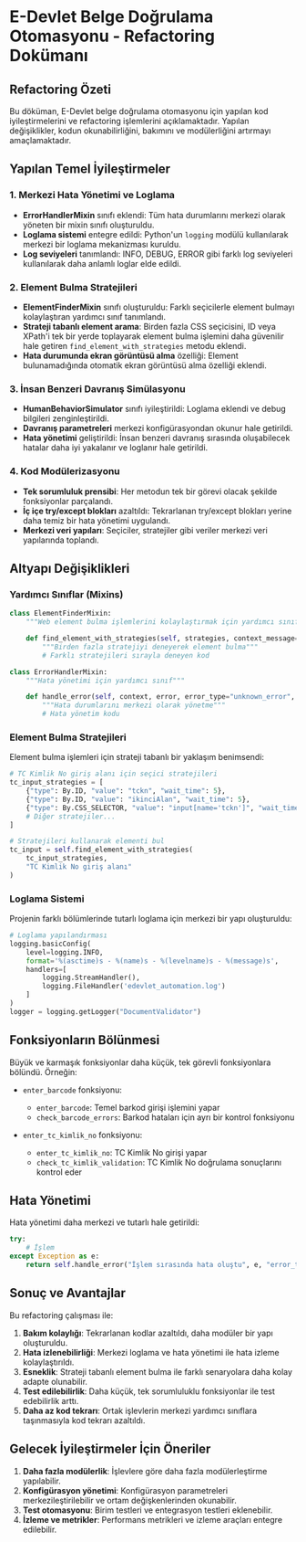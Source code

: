 # E-Devlet Belge Doğrulama Otomasyonu - Refactoring Dokümanı

## Refactoring Özeti

Bu döküman, E-Devlet belge doğrulama otomasyonu için yapılan kod iyileştirmelerini ve refactoring işlemlerini açıklamaktadır. Yapılan değişiklikler, kodun okunabilirliğini, bakımını ve modülerliğini artırmayı amaçlamaktadır.

## Yapılan Temel İyileştirmeler

### 1. Merkezi Hata Yönetimi ve Loglama

- **ErrorHandlerMixin** sınıfı eklendi: Tüm hata durumlarını merkezi olarak yöneten bir mixin sınıfı oluşturuldu.
- **Loglama sistemi** entegre edildi: Python'un `logging` modülü kullanılarak merkezi bir loglama mekanizması kuruldu.
- **Log seviyeleri** tanımlandı: INFO, DEBUG, ERROR gibi farklı log seviyeleri kullanılarak daha anlamlı loglar elde edildi.

### 2. Element Bulma Stratejileri

- **ElementFinderMixin** sınıfı oluşturuldu: Farklı seçicilerle element bulmayı kolaylaştıran yardımcı sınıf tanımlandı.
- **Strateji tabanlı element arama**: Birden fazla CSS seçicisini, ID veya XPath'i tek bir yerde toplayarak element bulma işlemini daha güvenilir hale getiren `find_element_with_strategies` metodu eklendi.
- **Hata durumunda ekran görüntüsü alma** özelliği: Element bulunamadığında otomatik ekran görüntüsü alma özelliği eklendi.

### 3. İnsan Benzeri Davranış Simülasyonu

- **HumanBehaviorSimulator** sınıfı iyileştirildi: Loglama eklendi ve debug bilgileri zenginleştirildi.
- **Davranış parametreleri** merkezi konfigürasyondan okunur hale getirildi.
- **Hata yönetimi** geliştirildi: İnsan benzeri davranış sırasında oluşabilecek hatalar daha iyi yakalanır ve loglanır hale getirildi.

### 4. Kod Modülerizasyonu

- **Tek sorumluluk prensibi**: Her metodun tek bir görevi olacak şekilde fonksiyonlar parçalandı.
- **İç içe try/except blokları** azaltıldı: Tekrarlanan try/except blokları yerine daha temiz bir hata yönetimi uygulandı.
- **Merkezi veri yapıları**: Seçiciler, stratejiler gibi veriler merkezi veri yapılarında toplandı.

## Altyapı Değişiklikleri

### Yardımcı Sınıflar (Mixins)

```python
class ElementFinderMixin:
    """Web element bulma işlemlerini kolaylaştırmak için yardımcı sınıf"""

    def find_element_with_strategies(self, strategies, context_message="", screenshot_on_fail=True):
        """Birden fazla stratejiyi deneyerek element bulma"""
        # Farklı stratejileri sırayla deneyen kod
```

```python
class ErrorHandlerMixin:
    """Hata yönetimi için yardımcı sınıf"""

    def handle_error(self, context, error, error_type="unknown_error", take_screenshot=True):
        """Hata durumlarını merkezi olarak yönetme"""
        # Hata yönetim kodu
```

### Element Bulma Stratejileri

Element bulma işlemleri için strateji tabanlı bir yaklaşım benimsendi:

```python
# TC Kimlik No giriş alanı için seçici stratejileri
tc_input_strategies = [
    {"type": By.ID, "value": "tckn", "wait_time": 5},
    {"type": By.ID, "value": "ikinciAlan", "wait_time": 5},
    {"type": By.CSS_SELECTOR, "value": "input[name='tckn']", "wait_time": 5},
    # Diğer stratejiler...
]

# Stratejileri kullanarak elementi bul
tc_input = self.find_element_with_strategies(
    tc_input_strategies,
    "TC Kimlik No giriş alanı"
)
```

### Loglama Sistemi

Projenin farklı bölümlerinde tutarlı loglama için merkezi bir yapı oluşturuldu:

```python
# Loglama yapılandırması
logging.basicConfig(
    level=logging.INFO,
    format='%(asctime)s - %(name)s - %(levelname)s - %(message)s',
    handlers=[
        logging.StreamHandler(),
        logging.FileHandler('edevlet_automation.log')
    ]
)
logger = logging.getLogger("DocumentValidator")
```

## Fonksiyonların Bölünmesi

Büyük ve karmaşık fonksiyonlar daha küçük, tek görevli fonksiyonlara bölündü. Örneğin:

- `enter_barcode` fonksiyonu:

  - `enter_barcode`: Temel barkod girişi işlemini yapar
  - `check_barcode_errors`: Barkod hataları için ayrı bir kontrol fonksiyonu

- `enter_tc_kimlik_no` fonksiyonu:
  - `enter_tc_kimlik_no`: TC Kimlik No girişi yapar
  - `check_tc_kimlik_validation`: TC Kimlik No doğrulama sonuçlarını kontrol eder

## Hata Yönetimi

Hata yönetimi daha merkezi ve tutarlı hale getirildi:

```python
try:
    # İşlem
except Exception as e:
    return self.handle_error("İşlem sırasında hata oluştu", e, "error_type")
```

## Sonuç ve Avantajlar

Bu refactoring çalışması ile:

1. **Bakım kolaylığı**: Tekrarlanan kodlar azaltıldı, daha modüler bir yapı oluşturuldu.
2. **Hata izlenebilirliği**: Merkezi loglama ve hata yönetimi ile hata izleme kolaylaştırıldı.
3. **Esneklik**: Strateji tabanlı element bulma ile farklı senaryolara daha kolay adapte olunabilir.
4. **Test edilebilirlik**: Daha küçük, tek sorumluluklu fonksiyonlar ile test edebilirlik arttı.
5. **Daha az kod tekrarı**: Ortak işlevlerin merkezi yardımcı sınıflara taşınmasıyla kod tekrarı azaltıldı.

## Gelecek İyileştirmeler İçin Öneriler

1. **Daha fazla modülerlik**: İşlevlere göre daha fazla modülerleştirme yapılabilir.
2. **Konfigürasyon yönetimi**: Konfigürasyon parametreleri merkezileştirilebilir ve ortam değişkenlerinden okunabilir.
3. **Test otomasyonu**: Birim testleri ve entegrasyon testleri eklenebilir.
4. **İzleme ve metrikler**: Performans metrikleri ve izleme araçları entegre edilebilir.
